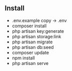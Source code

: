 ## Install
- .env.example copy -> .env
- composer install
- php artisan key:generate
- php artisan storage:link
- php artisan migrate
- php artisan db:seed
- composer update
- npm install
- php artisan serve
